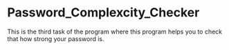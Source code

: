 # Password_Complexcity_Checker
This is the third task of the program where this program helps you to check that how strong your password is.
